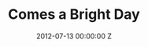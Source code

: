 ---
title: Comes a Bright Day
img: "/uploads/shaheen-baig-casting-comes-a-bright-day.jpg"
date: 2012-07-13 00:00:00 Z
categories:
- film
tags:
- example
director: Simon Aboud
with: Craig Roberts, Timothy Spall, Imogen Poots
imdb: "http://www.imdb.com/title/tt1900854/"
video: l4p41cauwa
layout: project
---